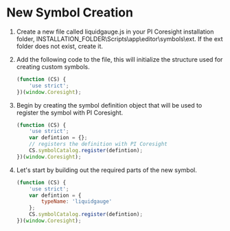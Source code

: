 # New Symbol Creation

1. Create a new file called liquidgauge.js in your PI Coresight installation folder, INSTALLATION_FOLDER\Scripts\app\editor\symbols\ext. If the ext folder does not exist, create it.  
1. Add the following code to the file, this will initialize the structure used for creating custom symbols.

    ```javascript
    (function (CS) {
        'use strict';
    })(window.Coresight);
    ```
    
1. Begin by creating the symbol definition object that will be used to register the symbol with PI Coresight.
    ```javascript
    (function (CS) {
        'use strict';
        var defintion = {};
        // registers the definition with PI Coresight
        CS.symbolCatalog.register(defintion);
    })(window.Coresight);
    ```
1. Let's start by building out the required parts of the new symbol.
    ```javascript
    (function (CS) {
        'use strict';
        var defintion = {
            typeName: 'liquidgauge'
        };
        CS.symbolCatalog.register(defintion);
    })(window.Coresight);
    ```